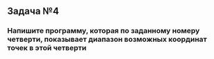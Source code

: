 ## Задача №4

### Напишите программу, которая по заданному номеру четверти, показывает диапазон возможных координат точек в этой четверти

